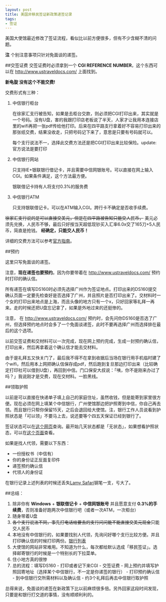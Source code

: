 ```yaml
---
layout: post
title: 美国非移民签证新政策递签记录
tags:
- 签证
---
```


美国大使馆最近修改了签证流程，看似比以前方便很多，但有不少含糊不清的问题。

**注** 个别注意事项只针对免面谈的递签。

##交签证费
交签证费时必须拿到一个 **CGI REFERENCE NUMBER**，这个东西可以在 http://www.ustraveldocs.com/ 上面找到。

**新龟腚 没有这个不能交费!**

交费形式有三种：

1. 中信银行柜台
	
	在徐家汇支行被告知，如果是去柜台交款，则必须把CGI打印出来，其实就是一个号码。没有U盘，害的我跟打印店老板说了半天，人家才让我用本连接店里的wifi再把一张pdf传给他打印。后来在四平路支行拿着好不容易打印出来的那张纸交费，结果没收走，只把号码记下来了，意思是只要有号码就可以。

	每个支行说法不一，选择此交费方法还是把CGI打印出来比较保险。update:官方说法是要打印

2. 中信银行网站

	只支持IE+银联银行借记卡，并且需要中信网银账号。可以直接在网上输入CGI。如果条件满足，这个方法最方便。
	
	银联借记卡持有人将支付0.3%的服务费

3. 中信银行ATM

	只支持银联借记卡。可以在ATM输入CGI。跨行卡不确定是否收手续费。

~~徐家汇支行说的是可以直接交美元，但是在四平路被告知只能交人民币，~~  美元必须先兑换，人民币不够，最后只好按当天超低现钞买入汇率6.0x交了165刀+5人民币，简直是抢钱。  **经确定，只能交人民币！**

详细的交费方法可以参考[官方指南](http://www.ustraveldocs.com/cn_zh/cn-niv-paymentinfo.asp)。

##预约

这里只写免面谈的递签。

注意，**现在递签也要预约**。因为你要带着在 http://www.ustraveldocs.com/ 预约时打印的确认信。

所有递签在填写DS160时必须先选择广州作为签证地点。打印出来的DS160提交确认页面一定要先检查好是否选择了广州，并且照片是否打印出来了。交材料时一个女的打印出来地点是上海，而且头像的地方只有一个x，只好回家等礼拜一再来。走的时候还把U盘忘记拿了，如果是外地过来的还挺惨的。

注意， 在 http://www.ustraveldocs.com/ 预约时，会先问你DS160是否选了广州，但选择预约地点时会多了一个免面谈递签，此时不要再选择广州而选择排在最后的这个选项。

以前交签证费和交材料可以一次完成，现在网上预约完成，生成一封预约确认信，打印出来，然后再拿着这个确认信才能去交材料。

由于是礼拜五又快关门了，最后我不得不在拿到收据后当场在银行用手机临时建了个wifi，然后用本上网把确认信保存成pdf，然后跑到复旦那边打印出来（比较确定打印社可以借到U盘），再回到中信。门口保安大叔说：「咦，你不是刚来办过了吗？」我说刚才是交费，现在交材料。一脸黑线。

##领取护照

以前是可以直接在快递单子填上自己的家庭住址，虽然收钱，但是能寄到家里很方便。现在必须在网上填某个中信银行，广州使馆那边把护照寄到中信，你自己再去领。而且银行只帮你保留15天，之后会退回给大使馆。注，银行工作人员说看到护照状态是「可以领」不要马上去，说还要等个四五天保证已经到银行了。

签证状态可以在[这个网页](https://ceac.state.gov/CEACStatTracker/Status.aspx?eQs=WwjqOlbeRYzCYubaSQI+RA==)查询。最开始几天状态都是「无状态」，如果想看护照状态，可以在[这个页面](http://www.ustraveldocs.com/cn_zh/cn-niv-passporttrack.asp)查看。

如果是找人代领，需要以下东西：

* 一份授权书（中信有）
* 你的身份证正反面复印件
* 递签预约确认信
* 代领人的身份证

在银行记录上述列表的时候还丢失[Lamy Safari](http://www.amazon.com/gp/product/B0002T401Y/ref=as_li_ss_tl?ie=UTF8&camp=1789&creative=390957&creativeASIN=B0002T401Y&linkCode=as2&tag=palaapp-20)钢笔一支，亏大了。

##总结：

1. 除非你有 **Windows** + **银联借记卡** + **中信网银账号** 并且愿意支付 **0.3%的手续费**，否则准备好跑两次中信银行吧（或者一次ATM，一次柜台）
2. 随身带着U盘
3. ~~各个支行说法不同，事先打电话给要去的支行问问能不能直接交美元现金~~只能交人民币
4. 本地没有中信银行的，如果要找别人代领，先询问好哪个支行比较方便。并且打印确认信的时候打印两份。[银行列表](http://bank.ecitic.com/personal/chuguo/50.htm)
5. 大使馆的网站非常难用。不知道为什么，每次都给默认选成「移民签证」。选择邮寄银行的时候是一个特别长的下拉菜单。
6. 住小地方真的很惨
7. 总的流程：填写DS160 - 打印或者记下来CGI - 交签证费 - 网上预约并填写护照回寄地址（选择某个中信银行，不一定是你递签的银行） - 打印预约确认信 - 到中信银行交所需材料以及确认信 - 约3个礼拜后再去中信银行取护照

总得来说，免面谈的递签在新政策下比以前麻烦很多倍。另外回家这段时间发现，只要是和银行打交道的事情，没有顺顺利利的。
